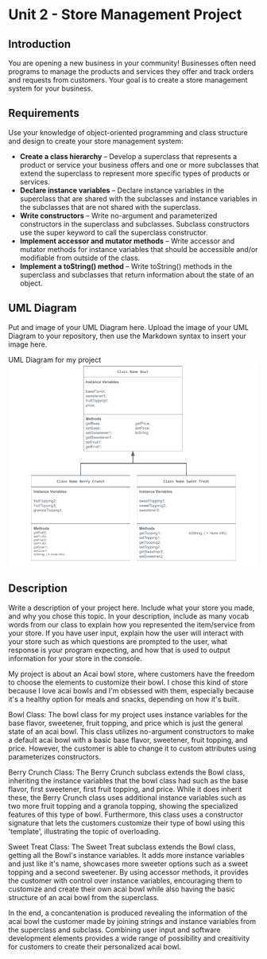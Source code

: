 
# Unit 2 - Store Management Project

## Introduction

You are opening a new business in your community! Businesses often need programs to manage the products and services they offer and track orders and requests from customers. Your goal is to create a store management system for your business.

## Requirements

Use your knowledge of object-oriented programming and class structure and design to create your store management system:
- **Create a class hierarchy** – Develop a superclass that represents a product or service your business offers and one or more subclasses that extend the superclass to represent more specific types of products or services.
- **Declare instance variables** – Declare instance variables in the superclass that are shared with the subclasses and instance variables in the subclasses that are not shared with the superclass.
- **Write constructors** – Write no-argument and parameterized constructors in the superclass and subclasses. Subclass constructors use the super keyword to call the superclass constructor.
- **Implement accessor and mutator methods** – Write accessor and mutator methods for instance variables that should be accessible and/or modifiable from outside of the class.
- **Implement a toString() method** – Write toString() methods in the superclass and subclasses that return information about the state of an object.

## UML Diagram

Put and image of your UML Diagram here. Upload the image of your UML Diagram to your repository, then use the Markdown syntax to insert your image here.

UML Diagram for my project
![alt text](image.png)

## Description

Write a description of your project here. Include what your store you made, and why you chose this topic. In your description, include as many vocab words from our class to explain how you represented the item/service from your store. If you have user input, explain how the user will interact with your store such as which questions are prompted to the user, what response is your program expecting, and how that is used to output information for your store in the console.

 My project is about an Acai bowl store, where customers have the freedom to choose the elements to customize their bowl. I chose this kind of store because I love acai bowls and I'm obsessed with them, especially because it's a healthy option for meals and snacks, depending on how it's built.

Bowl Class: The bowl class for my project uses instance variables for the base flavor, sweetener, fruit topping, and price which is just the general state of an acai bowl. This class utilizes no-argument constructors to make a default acai bowl with a basic base flavor, sweetener, fruit topping, and price. However, the customer is able to change it to custom attributes using parameterizes constructors.

Berry Crunch Class: The Berry Crunch subclass extends the Bowl class, inheriting the instance variables that the bowl class had such as the base flavor, first sweetener, first fruit topping, and price. While it does inherit these, the Berry Crunch class uses additional instance variables such as two more fruit topping and a granola topping, showing the specialized features of this type of bowl. Furthermore, this class uses a constructor signature that lets the customers customize their type of bowl using this 'template', illustrating the topic of overloading.

Sweet Treat Class: The Sweet Treat subclass extends the Bowl class, getting all the Bowl's instance variables. It adds more instance variables and just like it's name, showcases more sweeter options such as a sweet topping and a second sweetener. By using accessor methods, it provides the customer with control over instance variables, encouraging them to customize and create their own acai bowl while also having the basic structure of an acai bowl from the superclass. 

In the end, a concantenation is produced revealing the information of the acai bowl the customer made by joining strings and instance variables from the superclass and subclass. Combining user input and software development elements provides a wide range of possibility and creaitivity for customers to create their personalized acai bowl.